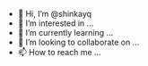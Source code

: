 - 👋 Hi, I’m @shinkayq
- 👀 I’m interested in ...
- 🌱 I’m currently learning ...
- 💞️ I’m looking to collaborate on ...
- 📫 How to reach me ...

<!---
shinkayq/shinkayq is a ✨ special ✨ repository because its `README.md` (this file) appears on your GitHub profile.
You can click the Preview link to take a look at your changes.
--->
